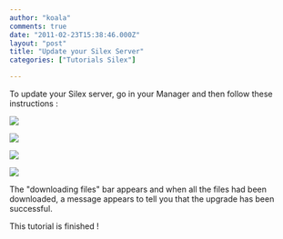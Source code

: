 ```yaml
---
author: "koala"
comments: true
date: "2011-02-23T15:38:46.000Z"
layout: "post"
title: "Update your Silex Server"
categories: ["Tutorials Silex"]

---
```

To update your Silex server, go in your Manager and then follow these instructions :

<!-- more -->
![](https://www.silexlabs.org/wp-content/uploads/2011/02/select-upgrade-now11.png)

![](https://www.silexlabs.org/wp-content/uploads/2011/02/wait.png)

![](https://www.silexlabs.org/wp-content/uploads/2011/02/select-update-silex-server.png)

![](https://www.silexlabs.org/wp-content/uploads/2011/02/click-on-update-now1.png)

The "downloading files" bar appears and when all the files had been downloaded, a message appears to tell you that the upgrade has been successful.

This tutorial is finished !


